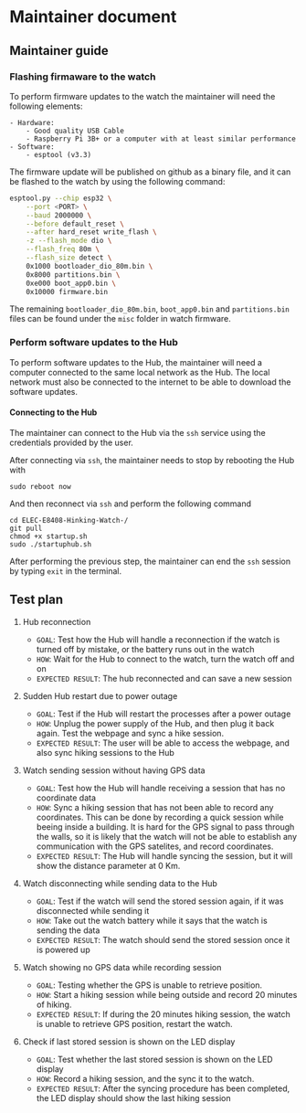 # Maintainer document

## Maintainer guide

### Flashing firmaware to the watch
To perform firmware updates to the watch the maintainer will need the following elements:

    - Hardware: 
        - Good quality USB Cable
        - Raspberry Pi 3B+ or a computer with at least similar performance 
    - Software:
        - esptool (v3.3)
    
The firmware update will be published on github as a binary file, and it can be flashed to the watch by using the following command:

```sh
esptool.py --chip esp32 \
	--port <PORT> \
	--baud 2000000 \
	--before default_reset \
	--after hard_reset write_flash \
	-z --flash_mode dio \
	--flash_freq 80m \
	--flash_size detect \
	0x1000 bootloader_dio_80m.bin \
	0x8000 partitions.bin \
	0xe000 boot_app0.bin \
	0x10000 firmware.bin
```

The remaining `bootloader_dio_80m.bin`, `boot_app0.bin` and `partitions.bin` files can be found under the `misc` folder in watch firmware.  
### Perform software updates to the Hub

To perform software updates to the Hub, the maintainer will need a computer connected to the same local network as the Hub. The local network must also be connected to the internet to be able to download the software updates.

#### Connecting to the Hub
The maintainer can connect to the Hub via the `ssh` service using the credentials provided by the user.

After connecting via `ssh`, the maintainer needs to stop by rebooting the Hub with 
    
    sudo reboot now

And then reconnect via `ssh` and perform the following command

    cd ELEC-E8408-Hinking-Watch-/
    git pull
    chmod +x startup.sh
    sudo ./startuphub.sh

After performing the previous step, the maintainer can end the `ssh` session by typing `exit` in the terminal.

## Test plan

1. Hub reconnection
    - `GOAL`: Test how the Hub will handle a reconnection if the watch is turned off by mistake, or the battery runs out in the watch
    - `HOW`: Wait for the Hub to connect to the watch, turn the watch off and on
    - `EXPECTED RESULT`: The hub reconnected and can save a new session

2. Sudden Hub restart due to power outage
    - `GOAL`: Test if the Hub will restart the processes after a power outage
    - `HOW`: Unplug the power supply of the Hub, and then plug it back again. Test the webpage and sync a hike session. 
    - `EXPECTED RESULT`: The user will be able to access the webpage, and also sync hiking sessions to the Hub

3. Watch sending session without having GPS data
    - `GOAL`: Test how the Hub will handle receiving a session that has no coordinate data
    - `HOW`: Sync a hiking session that has not been able to record any coordinates. This can be done by recording a quick session while beeing inside a building. It is hard for the GPS signal to pass through the walls, so it is likely that the watch will not be able to establish any communication with the GPS satelites, and record coordinates.
    - `EXPECTED RESULT`: The Hub will handle syncing the session, but it will show the distance parameter at 0 Km.

4. Watch disconnecting while sending data to the Hub
    - `GOAL`: Test if the watch will send the stored session again, if it was disconnected while sending it
    - `HOW`: Take out the watch battery while it says that the watch is sending the data
    - `EXPECTED RESULT`: The watch should send the stored session once it is powered up

5. Watch showing no GPS data while recording session
    - `GOAL`: Testing whether the GPS is unable to retrieve position.
    - `HOW`: Start a hiking session while being outside and record 20 minutes of hiking.
    - `EXPECTED RESULT`: If during the 20 minutes hiking session, the watch is unable to retrieve GPS position, restart the watch.

6. Check if last stored session is shown on the LED display
    - `GOAL`: Test whether the last stored session is shown on the LED display
    - `HOW`: Record a hiking session, and the sync it to the watch.
    - `EXPECTED RESULT`: After the syncing procedure has been completed, the LED display should show the last hiking session
